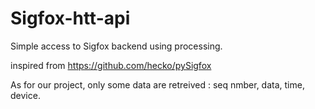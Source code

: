 # Sigfox-htt-api

Simple access to Sigfox backend using processing.

inspired from https://github.com/hecko/pySigfox

As for our project, only some data are retreived : seq nmber, data, time, device.

